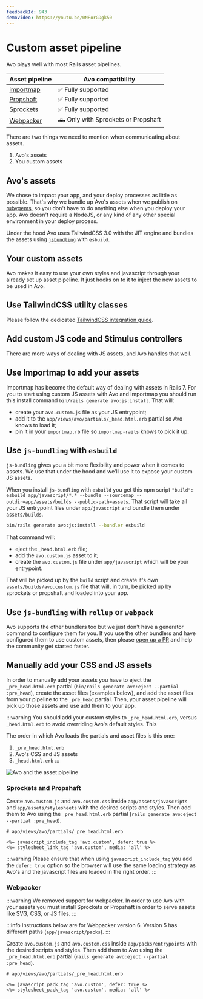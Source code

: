 ```yaml
---
feedbackId: 943
demoVideo: https://youtu.be/0NForGDgk50
---
```


# Custom asset pipeline

Avo plays well with most Rails asset pipelines.

| Asset pipeline | Avo compatibility |
|---------------|------------|
| [importmap](https://github.com/rails/importmap-rails) | ✅ Fully supported |
| [Propshaft](https://github.com/rails/propshaft)       | ✅ Fully supported |
| [Sprockets](https://github.com/rails/sprockets)       | ✅ Fully supported |
| [Webpacker](https://github.com/rails/webpacker)       | 🛻 Only with Sprockets or Propshaft |

There are two things we need to mention when communicating about assets.

1. Avo's assets
2. You custom assets

## Avo's assets

We chose to impact your app, and your deploy processes as little as possible. That's why we bundle up Avo's assets when we publish on [rubygems](https://rubygems.org/gems/avo), so you don't have to do anything else when you deploy your app. Avo doesn't require a NodeJS, or any kind of any other special environment in your deploy process.

Under the hood Avo uses TailwindCSS 3.0 with the JIT engine and bundles the assets using [`jsbundling`](https://github.com/rails/jsbundling-rails) with `esbuild`.

## Your custom assets

Avo makes it easy to use your own styles and javascript through your already set up asset pipeline. It just hooks on to it to inject the new assets to be used in Avo.

## Use TailwindCSS utility classes

Please follow the dedicated [TailwindCSS integration guide](./tailwindcss-integration.html).

## Add custom JS code and Stimulus controllers

There are more ways of dealing with JS assets, and Avo handles that well.

## Use Importmap to add your assets

Importmap has become the default way of dealing with assets in Rails 7. For you to start using custom JS assets with Avo and importmap you should run this install command `bin/rails generate avo:js:install`. That will:

- create your `avo.custom.js` file as your JS entrypoint;
- add it to the `app/views/avo/partials/_head.html.erb` partial so Avo knows to load it;
- pin it in your `importmap.rb` file so `importmap-rails` knows to pick it up.

## Use `js-bundling` with `esbuild`

`js-bundling` gives you a bit more flexibility and power when it comes to assets. We use that under the hood and we'll use it to expose your custom JS assets.

When you install `js-bundling` with `esbuild` you get this npm script `"build": esbuild app/javascript/*.* --bundle --sourcemap --outdir=app/assets/builds --public-path=assets`. That script will take all your JS entrypoint files under `app/javascript` and bundle them under `assets/builds`.

```bash
bin/rails generate avo:js:install --bundler esbuild
```

That command will:

- eject the `_head.html.erb` file;
- add the `avo.custom.js` asset to it;
- create the `avo.custom.js` file under `app/javascript` which will be your entrypoint.

That will be picked up by the `build` script and create it's own `assets/builds/avo.custom.js` file that will, in turn, be picked up by sprockets or propshaft and loaded into your app.

## Use `js-bundling` with `rollup` or `webpack`

Avo supports the other bundlers too but we just don't have a generator command to configure them for you. If you use the other bundlers and have configured them to use custom assets, then please [open up a PR](https://github.com/avo-hq/avo) and help the community get started faster.

## Manually add your CSS and JS assets

In order to manually add your assets you have to eject the `_pre_head.html.erb` partial (`bin/rails generate avo:eject --partial :pre_head`), create the asset files (examples below), and add the asset files from your pipeline to the `_pre_head` partial. Then, your asset pipeline will pick up those assets and use add them to your app.

:::warning
You should add your custom styles to `_pre_head.html.erb`, versus `_head.html.erb` to avoid overriding Avo's default styles. This

The order in which Avo loads the partials and asset files is this one:

1. `_pre_head.html.erb`
2. Avo's CSS and JS assets
3. `_head.html.erb`
:::

![Avo and the asset pipeline](/assets/img/asset-pipeline.jpg)

### Sprockets and Propshaft

Create `avo.custom.js` and `avo.custom.css` inside `app/assets/javascripts` and `app/assets/stylesheets` with the desired scripts and styles.
Then add them to Avo using the `_pre_head.html.erb` partial (`rails generate avo:eject --partial :pre_head`).

```erb
# app/views/avo/partials/_pre_head.html.erb

<%= javascript_include_tag 'avo.custom', defer: true %>
<%= stylesheet_link_tag 'avo.custom', media: 'all' %>
```

:::warning
Please ensure that when using `javascript_include_tag` you add the `defer: true` option so the browser will use the same loading strategy as Avo's and the javascript files are loaded in the right order.
:::

### Webpacker

:::warning
We removed support for webpacker. In order to use Avo with your assets you must install Sprockets or Propshaft in order to serve assets like SVG, CSS, or JS files.
:::

:::info
Instructions below are for Webpacker version 6. Version 5 has different paths (`app/javascript/packs`).
:::

Create `avo.custom.js` and `avo.custom.css` inside `app/packs/entrypoints` with the desired scripts and styles.
Then add them to Avo using the `_pre_head.html.erb` partial (`rails generate avo:eject --partial :pre_head`).

```erb
# app/views/avo/partials/_pre_head.html.erb

<%= javascript_pack_tag 'avo.custom', defer: true %>
<%= stylesheet_pack_tag 'avo.custom', media: 'all' %>
```
